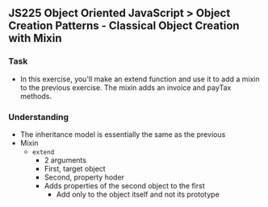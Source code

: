 ## JS225 Object Oriented JavaScript > Object Creation Patterns - Classical Object Creation with Mixin

### Task
- In this exercise, you'll make an extend function and use it to add a mixin to the previous exercise. The mixin adds an invoice and payTax methods.

### Understanding
- The inheritance model is essentially the same as the previous
- Mixin
  + `extend`
    * 2 arguments
    * First, target object
    * Second, property hoder
    * Adds properties of the second object to the first
      - Add only to the object itself and not its prototype
      